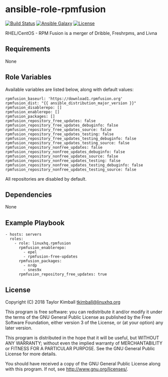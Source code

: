 # ansible-role-rpmfusion

[![Build Status](https://travis-ci.org/linuxhq/ansible-role-rpmfusion.svg?branch=master)](https://travis-ci.org/linuxhq/ansible-role-rpmfusion)
[![Ansible Galaxy](https://img.shields.io/badge/ansible--galaxy-rpmfusion-blue.svg?style=flat)](https://galaxy.ansible.com/linuxhq/rpmfusion)
[![License](https://img.shields.io/badge/license-GPLv3-brightgreen.svg?style=flat)](https://github.com/linuxhq/ansible-role-rpmfusion/blob/master/COPYING)

RHEL/CentOS - RPM Fusion is a merger of Dribble, Freshrpms, and Livna

## Requirements

None

## Role Variables

Available variables are listed below, along with default values:

    rpmfusion_baseurl: 'https://download1.rpmfusion.org'
    rpmfusion_dist: "{{ ansible_distribution_major_version }}"
    rpmfusion_disablerepo: []
    rpmfusion_enablerepo: []
    rpmfusion_packages: []
    rpmfusion_repository_free_updates: false
    rpmfusion_repository_free_updates_debuginfo: false
    rpmfusion_repository_free_updates_source: false
    rpmfusion_repository_free_updates_testing: false
    rpmfusion_repository_free_updates_testing_debuginfo: false
    rpmfusion_repository_free_updates_testing_source: false
    rpmfusion_repository_nonfree_updates: false
    rpmfusion_repository_nonfree_updates_debuginfo: false
    rpmfusion_repository_nonfree_updates_source: false
    rpmfusion_repository_nonfree_updates_testing: false
    rpmfusion_repository_nonfree_updates_testing_debuginfo: false
    rpmfusion_repository_nonfree_updates_testing_source: false

All repositories are disabled by default.

## Dependencies

None

## Example Playbook

    - hosts: servers
      roles:
        - role: linuxhq.rpmfusion
          rpmfusion_enablerepo:
            - epel
            - rpmfusion-free-updates
          rpmfusion_packages:
            - nrdp
            - snes9x
          rpmfusion_repository_free_updates: true

## License

Copyright (C) 2018 Taylor Kimball <tkimball@linuxhq.org>

This program is free software: you can redistribute it and/or modify
it under the terms of the GNU General Public License as published by
the Free Software Foundation, either version 3 of the License, or
(at your option) any later version.

This program is distributed in the hope that it will be useful,
but WITHOUT ANY WARRANTY; without even the implied warranty of
MERCHANTABILITY or FITNESS FOR A PARTICULAR PURPOSE. See the
GNU General Public License for more details.

You should have received a copy of the GNU General Public License
along with this program. If not, see <http://www.gnu.org/licenses/>.
